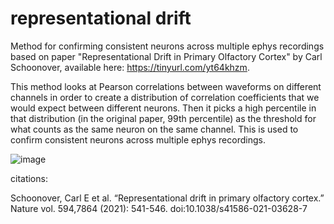 # representational drift

Method for confirming consistent neurons across multiple ephys recordings based on paper "Representational Drift in Primary Olfactory Cortex" by Carl Schoonover, available here: https://tinyurl.com/yt64khzm.

This method looks at Pearson correlations between waveforms on different channels in order to create a distribution of correlation coefficients that we would expect between different neurons. Then it picks a high percentile in that distribution (in the original paper, 99th percentile) as the threshold for what counts as the same neuron on the same channel. This is used to confirm consistent neurons across multiple ephys recordings. 

![image](https://user-images.githubusercontent.com/92355713/142922922-42c3dddd-43fa-464a-9d86-c90d13fa6723.png)

citations:

Schoonover, Carl E et al. “Representational drift in primary olfactory cortex.” Nature vol. 594,7864 (2021): 541-546. doi:10.1038/s41586-021-03628-7
